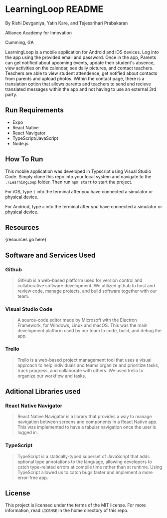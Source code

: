 # LearningLoop README
By Rishi Devganiya, Yatin Kare, and Tejessrihari Prabakaran

Alliance Academy for Innovation

Cumming, GA

LearningLoop is a mobile application for Android and iOS devices. Log into the app using the provided email and password. Once in the app, Parents can get notified about upcoming events, update their student's absence, view activities on the calendar, see daily pictures, and contact teachers. Teachers are able to view student attendence, get notified about contacts from parents and upload photos. Within the contact page, there is a translation option that allows parents and teachers to send and recieve translated messages within the app and not having to use an external 3rd party.



## Run Requirements
* Expo
* React Native
* React Navigator
* TypeScript/JavaScript
* Node.js

## How To Run
This mobile application was developed in Typscript using Visual Studio Code. Simply clone this repo into your local system and navigate to the `.\LearningLoop` folder. Then run `npm start` to start the project. 

For iOS, type `i` into the terminal after you have connected a simulator or physical device.

For Andriod, type `a` into the terminal after you have connected a simulator or physical device. 

## Resources 
{resources go here}

## Software and Services Used

### Github
> GitHub is a web-based platform used for version control and collaborative software development. We utilized github to host and review code, manage projects, and build software together with our team.

### Visual Studio Code
> A source-code editor made by Microsoft with the Electron Framework, for Windows, Linux and macOS. This was the main development platform used by our team to code, build, and debug the app.

### Trello
> Trello is a web-based project management tool that uses a visual approach to help individuals and teams organize and prioritize tasks, track progress, and collaborate with others. We used trello to organize our workflow and tasks.

## Aditional Libraries used

### React Native Navigator
> React Native Navigator is a library that provides a way to manage navigation between screens and components in a React Native app. This was implemented to have a tabular navigation once the user is logged in.

### TypeScript
> TypeScript is a statically-typed superset of JavaScript that adds optional type annotations to the language, allowing developers to catch type-related errors at compile time rather than at runtime. Using TypeScript allowed us to catch bugs faster and implement a more error-free app.


## License
This project is licensed under the terms of the MIT license. For more information, read `LICENSE` in the home directory of this repo.
